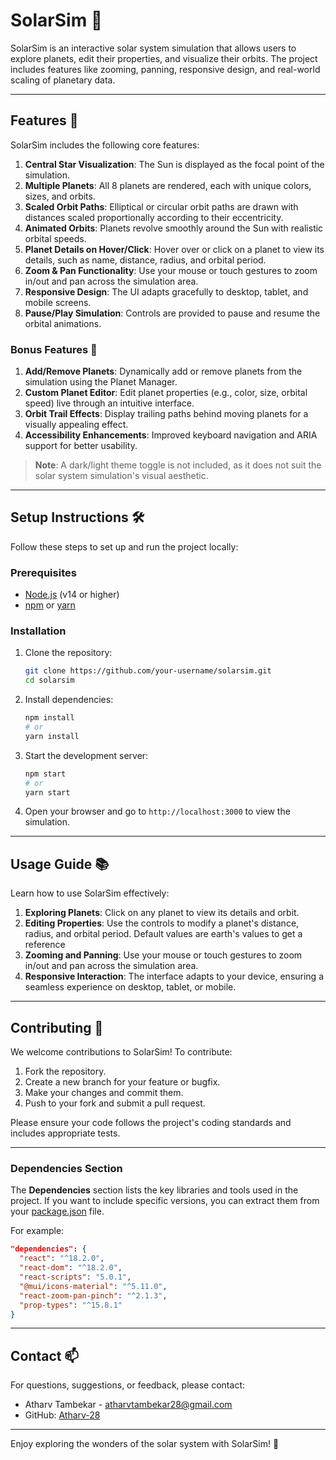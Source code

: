 # SolarSim 🌌

SolarSim is an interactive solar system simulation that allows users to explore planets, edit their properties, and visualize their orbits. The project includes features like zooming, panning, responsive design, and real-world scaling of planetary data.

---

## Features 🚀

SolarSim includes the following core features:

1. **Central Star Visualization**: The Sun is displayed as the focal point of the simulation.
2. **Multiple Planets**: All 8 planets are rendered, each with unique colors, sizes, and orbits.
3. **Scaled Orbit Paths**: Elliptical or circular orbit paths are drawn with distances scaled proportionally according to their eccentricity.
4. **Animated Orbits**: Planets revolve smoothly around the Sun with realistic orbital speeds.
5. **Planet Details on Hover/Click**: Hover over or click on a planet to view its details, such as name, distance, radius, and orbital period.
6. **Zoom & Pan Functionality**: Use your mouse or touch gestures to zoom in/out and pan across the simulation area.
7. **Responsive Design**: The UI adapts gracefully to desktop, tablet, and mobile screens.
8. **Pause/Play Simulation**: Controls are provided to pause and resume the orbital animations.

### Bonus Features 🌟

1. **Add/Remove Planets**: Dynamically add or remove planets from the simulation using the Planet Manager.
2. **Custom Planet Editor**: Edit planet properties (e.g., color, size, orbital speed) live through an intuitive interface.
3. **Orbit Trail Effects**: Display trailing paths behind moving planets for a visually appealing effect.
4. **Accessibility Enhancements**: Improved keyboard navigation and ARIA support for better usability.

> **Note**: A dark/light theme toggle is not included, as it does not suit the solar system simulation's visual aesthetic.

---

## Setup Instructions 🛠️

Follow these steps to set up and run the project locally:

### Prerequisites
- [Node.js](https://nodejs.org/) (v14 or higher)
- [npm](https://www.npmjs.com/) or [yarn](https://yarnpkg.com/)

### Installation
1. Clone the repository:
   ```bash
   git clone https://github.com/your-username/solarsim.git
   cd solarsim
   ```
2. Install dependencies:
   ```bash
   npm install
   # or
   yarn install
   ```
3. Start the development server:
   ```bash
   npm start
   # or
   yarn start
   ```
4. Open your browser and go to `http://localhost:3000` to view the simulation.

---

## Usage Guide 📚

Learn how to use SolarSim effectively:

1. **Exploring Planets**: Click on any planet to view its details and orbit.
2. **Editing Properties**: Use the controls to modify a planet's distance, radius, and orbital period. Default values are earth's values to get a reference
3. **Zooming and Panning**: Use your mouse or touch gestures to zoom in/out and pan across the simulation area.
4. **Responsive Interaction**: The interface adapts to your device, ensuring a seamless experience on desktop, tablet, or mobile.

---

## Contributing 🤝

We welcome contributions to SolarSim! To contribute:

1. Fork the repository.
2. Create a new branch for your feature or bugfix.
3. Make your changes and commit them.
4. Push to your fork and submit a pull request.

Please ensure your code follows the project's coding standards and includes appropriate tests.

---

### **Dependencies Section**
The **Dependencies** section lists the key libraries and tools used in the project. If you want to include specific versions, you can extract them from your [package.json](http://_vscodecontentref_/1) file.

For example:
```json
"dependencies": {
  "react": "^18.2.0",
  "react-dom": "^18.2.0",
  "react-scripts": "5.0.1",
  "@mui/icons-material": "^5.11.0",
  "react-zoom-pan-pinch": "^2.1.3",
  "prop-types": "^15.8.1"
}
```

---

## Contact 📫

For questions, suggestions, or feedback, please contact:

- Atharv Tambekar - [atharvtambekar28@gmail.com](mailto:atharvtambekar28@gmail.com)
- GitHub: [Atharv-28](https://github.com/Atharv-28)

---

Enjoy exploring the wonders of the solar system with SolarSim! 🌟